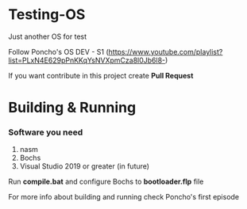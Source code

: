 # Testing-OS
Just another OS for test

Follow Poncho's OS DEV - S1 (https://www.youtube.com/playlist?list=PLxN4E629pPnKKqYsNVXpmCza8l0Jb6l8-)

If you want contribute in this project create **Pull Request**

# Building & Running

### Software you need
1. nasm
2. Bochs
3. Visual Studio 2019 or greater (in future)

Run **compile.bat** and configure Bochs to **bootloader.flp** file

For more info about building and running check Poncho's first episode
